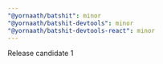 ```yaml
---
"@yornaath/batshit": minor
"@yornaath/batshit-devtools": minor
"@yornaath/batshit-devtools-react": minor
---
```


Release candidate 1
